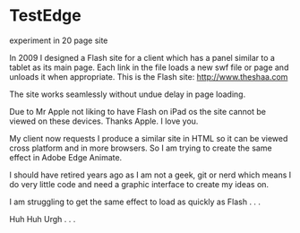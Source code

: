 TestEdge
========

experiment in 20 page site

In 2009 I designed a Flash site for a client which has a panel similar to a tablet as its main page.
Each link in the file loads a new swf file or page and unloads it when appropriate. This is the Flash site:
http://www.theshaa.com

The site works seamlessly without undue delay in page loading.

Due to Mr Apple not liking to have Flash on iPad os the site cannot be viewed on these devices.
Thanks Apple. I love you.

My client now requests I produce a similar site in HTML so it can be viewed cross platform and in
more browsers. So I am trying to create the same effect in Adobe Edge Animate.

I should have retired years ago as I am not a geek, git or nerd which means I do very little code 
and need a graphic interface to create my ideas on.

I am struggling to get the same effect to load as quickly as Flash . . .

Huh Huh Urgh . . .

